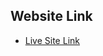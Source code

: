 ## Website Link 

- [Live Site Link](https://649afef3d1587a00ab77662f--boisterous-meringue-1c7e95.netlify.app/)